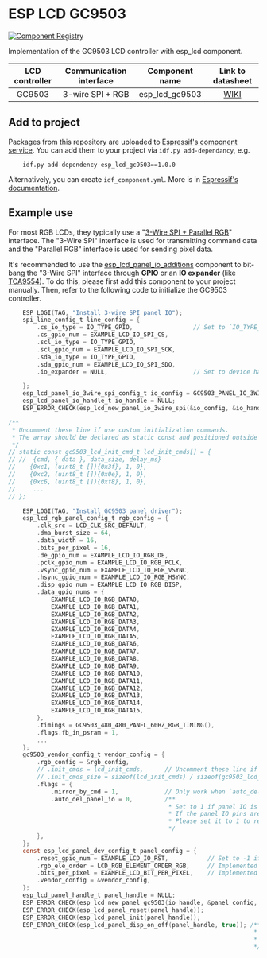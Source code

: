 # ESP LCD GC9503

[![Component Registry](https://components.espressif.com/components/espressif/esp_lcd_gc9503/badge.svg)](https://components.espressif.com/components/espressif/esp_lcd_gc9503)

Implementation of the GC9503 LCD controller with esp_lcd component.

| LCD controller | Communication interface | Component name |                     Link to datasheet                      |
| :------------: | :---------------------: | :------------: | :--------------------------------------------------------: |
|     GC9503     |    3-wire SPI + RGB     | esp_lcd_gc9503 | [WIKI](https://github.com/espressif/esp-dev-kits/blob/master/docs/_static/esp32-s3-lcd-ev-board/datasheets/3.95_480x480_SmartDisplay/GC9503NP_DataSheet_V1.7.pdf) |

## Add to project

Packages from this repository are uploaded to [Espressif's component service](https://components.espressif.com/).
You can add them to your project via `idf.py add-dependancy`, e.g.

```
    idf.py add-dependency esp_lcd_gc9503==1.0.0
```

Alternatively, you can create `idf_component.yml`. More is in [Espressif's documentation](https://docs.espressif.com/projects/esp-idf/en/latest/esp32/api-guides/tools/idf-component-manager.html).

## Example use

For most RGB LCDs, they typically use a "[3-Wire SPI + Parallel RGB](https://focuslcds.com/3-wire-spi-parallel-rgb-interface-fan4213/)" interface. The "3-Wire SPI" interface is used for transmitting command data and the "Parallel RGB" interface is used for sending pixel data.

It's recommended to use the [esp_lcd_panel_io_additions](https://components.espressif.com/components/espressif/esp_lcd_panel_io_additions) component to bit-bang the "3-Wire SPI" interface through **GPIO** or an **IO expander** (like [TCA9554](https://components.espressif.com/components/espressif/esp_io_expander_tca9554)). To do this, please first add this component to your project manually. Then, refer to the following code to initialize the GC9503 controller.

```c
    ESP_LOGI(TAG, "Install 3-wire SPI panel IO");
    spi_line_config_t line_config = {
        .cs_io_type = IO_TYPE_GPIO,                 // Set to `IO_TYPE_EXPANDER` if using IO expander
        .cs_gpio_num = EXAMPLE_LCD_IO_SPI_CS,
        .scl_io_type = IO_TYPE_GPIO,
        .scl_gpio_num = EXAMPLE_LCD_IO_SPI_SCK,
        .sda_io_type = IO_TYPE_GPIO,
        .sda_gpio_num = EXAMPLE_LCD_IO_SPI_SDO,
        .io_expander = NULL,                        // Set to device handle if using IO expander

    };
    esp_lcd_panel_io_3wire_spi_config_t io_config = GC9503_PANEL_IO_3WIRE_SPI_CONFIG(line_config, 0);
    esp_lcd_panel_io_handle_t io_handle = NULL;
    ESP_ERROR_CHECK(esp_lcd_new_panel_io_3wire_spi(&io_config, &io_handle));

/**
 * Uncomment these line if use custom initialization commands.
 * The array should be declared as static const and positioned outside the function.
 */
// static const gc9503_lcd_init_cmd_t lcd_init_cmds[] = {
// //  {cmd, { data }, data_size, delay_ms}
//    {0xc1, (uint8_t []){0x3f}, 1, 0},
//    {0xc2, (uint8_t []){0x0e}, 1, 0},
//    {0xc6, (uint8_t []){0xf8}, 1, 0},
//     ...
// };

    ESP_LOGI(TAG, "Install GC9503 panel driver");
    esp_lcd_rgb_panel_config_t rgb_config = {
        .clk_src = LCD_CLK_SRC_DEFAULT,
        .dma_burst_size = 64,
        .data_width = 16,
        .bits_per_pixel = 16,
        .de_gpio_num = EXAMPLE_LCD_IO_RGB_DE,
        .pclk_gpio_num = EXAMPLE_LCD_IO_RGB_PCLK,
        .vsync_gpio_num = EXAMPLE_LCD_IO_RGB_VSYNC,
        .hsync_gpio_num = EXAMPLE_LCD_IO_RGB_HSYNC,
        .disp_gpio_num = EXAMPLE_LCD_IO_RGB_DISP,
        .data_gpio_nums = {
            EXAMPLE_LCD_IO_RGB_DATA0,
            EXAMPLE_LCD_IO_RGB_DATA1,
            EXAMPLE_LCD_IO_RGB_DATA2,
            EXAMPLE_LCD_IO_RGB_DATA3,
            EXAMPLE_LCD_IO_RGB_DATA4,
            EXAMPLE_LCD_IO_RGB_DATA5,
            EXAMPLE_LCD_IO_RGB_DATA6,
            EXAMPLE_LCD_IO_RGB_DATA7,
            EXAMPLE_LCD_IO_RGB_DATA8,
            EXAMPLE_LCD_IO_RGB_DATA9,
            EXAMPLE_LCD_IO_RGB_DATA10,
            EXAMPLE_LCD_IO_RGB_DATA11,
            EXAMPLE_LCD_IO_RGB_DATA12,
            EXAMPLE_LCD_IO_RGB_DATA13,
            EXAMPLE_LCD_IO_RGB_DATA14,
            EXAMPLE_LCD_IO_RGB_DATA15,
        },
        .timings = GC9503_480_480_PANEL_60HZ_RGB_TIMING(),
        .flags.fb_in_psram = 1,
        ...
    };
    gc9503_vendor_config_t vendor_config = {
        .rgb_config = &rgb_config,
        // .init_cmds = lcd_init_cmds,      // Uncomment these line if use custom initialization commands
        // .init_cmds_size = sizeof(lcd_init_cmds) / sizeof(gc9503_lcd_init_cmd_t),
        .flags = {
            .mirror_by_cmd = 1,             // Only work when `auto_del_panel_io` is set to 0
            .auto_del_panel_io = 0,         /**
                                             * Set to 1 if panel IO is no longer needed after LCD initialization.
                                             * If the panel IO pins are sharing other pins of the RGB interface to save GPIOs,
                                             * Please set it to 1 to release the pins.
                                             */
        },
    };
    const esp_lcd_panel_dev_config_t panel_config = {
        .reset_gpio_num = EXAMPLE_LCD_IO_RST,           // Set to -1 if not use
        .rgb_ele_order = LCD_RGB_ELEMENT_ORDER_RGB,     // Implemented by LCD command `B1h`
        .bits_per_pixel = EXAMPLE_LCD_BIT_PER_PIXEL,    // Implemented by LCD command `3Ah` (16/18/24)
        .vendor_config = &vendor_config,
    };
    esp_lcd_panel_handle_t panel_handle = NULL;
    ESP_ERROR_CHECK(esp_lcd_new_panel_gc9503(io_handle, &panel_config, &panel_handle));
    ESP_ERROR_CHECK(esp_lcd_panel_reset(panel_handle));
    ESP_ERROR_CHECK(esp_lcd_panel_init(panel_handle));
    ESP_ERROR_CHECK(esp_lcd_panel_disp_on_off(panel_handle, true)); /**
                                                                     * Don't call this function if `auto_del_panel_io` is set to 0
                                                                     * and `disp_gpio_num` is set to -1
                                                                     */
```
